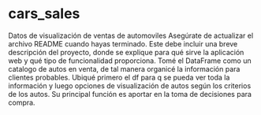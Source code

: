 # cars_sales
Datos de visualización de ventas de automoviles
Asegúrate de actualizar el archivo README cuando hayas terminado. Este debe incluir una breve descripción del proyecto, donde se explique para qué sirve la aplicación web y qué tipo de funcionalidad proporciona.
Tomé el DataFrame como un catalogo de autos en venta, de tal manera organicé la información para clientes probables. Ubiqué primero el df para q se pueda ver toda la información y luego opciones de visualización de autos según los criterios de los autos. Su principal función es aportar en la toma de decisiones para compra.